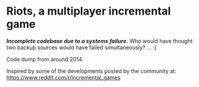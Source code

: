 # Riots, a multiplayer incremental game

_**Incomplete codebase due to a systems failure.**_  Who would have thought two backup sources would have failed simultaneously? ... :(

Code dump from around 2014.

Inspired by some of the developments posted by the community at: https://www.reddit.com/r/incremental_games
